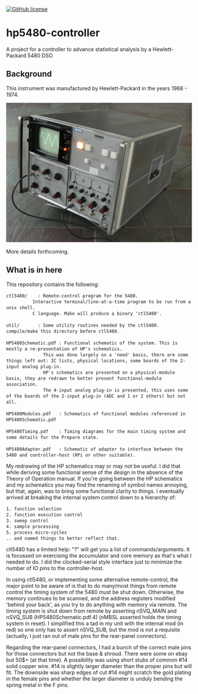 [![GitHub license](https://img.shields.io/github/license/cartheur/hp5480-controller)](https://github.com/cartheur/hp5480-controller/blob/main/LICENSE)

# hp5480-controller
A project for a controller to advance statistical analysis by a Hewlett-Packard 5480 DSO

## Background

This instrument was manufactured by Hewlett-Packard in the years 1968 - 1974.

![hp5480-view](/media/view.jpg "The instrument in operations")

More details forthcoming.

## What is in here

This repository contains the following:

	ctl5480/	: Remote-control program for the 5480.
			  Interactive terminal/line-at-a-time program to be run from a unix shell.
			  C language. Make will produce a binary 'ctl5480'.

	util/		: Some utility routines needed by the ctl5480. compile/make this directory before ctl5480.

	HP5480Schematic.pdf	: Functional schematic of the system. This is mostly a re-presentation of HP's schematics.
				  This was done largely on a 'need' basis, there are some things left out: IC lists, physical locations, some boards of the 2-input analog plug-in.
				  HP's schematics are presented on a physical-module basis, they are redrawn to better present functional-module association.
				  The 4-input analog plug-in is presented, this uses some of the boards of the 2-input plug-in (ADC and 1 or 2 others) but not all.

	HP5480Modules.pdf	: Schematics of functional modules referenced in HP5480Schematic.pdf

	HP5480Timing.pdf	: Timing diagrams for the main timing system and some details for the Prepare state.

	HP5480Adapter.pdf	: Schematic of adapter to interface between the 5480 and controller-host (RPi or other suitable).

My redrawing of the HP schematics may or may not be useful. I did that while deriving some functional sense of the design in the absence of the Theory of Operation manual. If you're going between the HP schematics and my schematics you may find the renaming of symbol names annoying, but that, again, was to bring some functional clarity to things. I eventually arrived at breaking the internal system control down to a hierarchy of:

	1. function selection
	2. function execution control
	3. sweep control
	4. sample processing
	5. process micro-cycles
    .. and named things to better reflect that.

clt5480 has a limited help: "?" will get you a list of commands/arguments. It is focussed on exercising the accumulator and core memory as that's what I needed to do. I did the clocked-serial style interface just to minimize the number of IO pins to the controller-host.

In using ctl5480, or implementing some alternative remote-control, the major point to be aware of is that to do many/most things from remote control the timing system of the 5480 must be shut down. Otherwise, the memory continues to be scanned, and the address registers modified 'behind your back', as you try to do anything with memory via remote.
The timing system is shut down from remote by asserting nSVQ_MAIN and nSVQ_SUB (HP5480Schematic.pdf.4) (nMBSL asserted holds the timing system in reset).
I simplified this a tad in my unit with the internal mod (in red) so one only has to assert nSVQ_SUB, but the mod is not a requisite (actually, I just ran out of male pins for the rear-panel connectors).

Regarding the rear-panel connectors, I had a bunch of the correct male pins for those connectors but not the base & shroud. There were some on ebay but 50$+ (at that time).
A possibility was using short stubs of common #14 solid copper wire. #14 is slightly larger diameter than the proper pins but will fit. The downside was sharp edges of cut #14 might scratch the gold plating in the female pins and whether the larger diameter is unduly bending the spring metal in the F pins.
